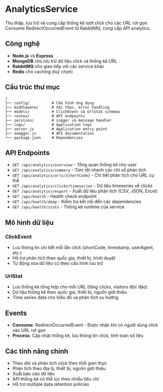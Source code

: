 # AnalyticsService

Thu thập, lưu trữ và cung cấp thống kê lượt click cho các URL rút gọn. Consume RedirectOccurredEvent từ RabbitMQ, cung cấp API analytics.

## Công nghệ
- **Node.js** và **Express**
- **MongoDB** cho lưu trữ dữ liệu click và thống kê URL
- **RabbitMQ** cho giao tiếp với các service khác
- **Redis** cho caching (tuỳ chọn)

## Cấu trúc thư mục
```
/
├── config/          # Cấu hình ứng dụng
├── middleware/      # Xác thực, error handling
├── models/          # ClickEvent và UrlStat schemas
├── routes/          # API endpoints
├── services/        # Logger và message handler
├── logs/            # Application logs
├── server.js        # Application entry point
├── swagger.js       # API documentation
└── package.json     # Dependencies
```

## API Endpoints
- `GET /api/analytics/overview` - Tổng quan thống kê cho user
- `GET /api/analytics/summary` - Tóm tắt nhanh các chỉ số phân tích
- `GET /api/analytics/urls/{shortCode}` - Chi tiết phân tích cho URL cụ thể
- `GET /api/analytics/clicks/timeseries` - Dữ liệu timeseries về clicks
- `GET /api/analytics/export` - Xuất dữ liệu phân tích (CSV, JSON, Excel)
- `GET /api/health` - Health check endpoint
- `GET /api/health/deep` - Kiểm tra kết nối đến các dependencies
- `GET /api/health/stats` - Thống kê runtime của service

## Mô hình dữ liệu
### ClickEvent
- Lưu thông tin chi tiết mỗi lần click (shortCode, timestamp, userAgent, etc.)
- Hỗ trợ phân tích theo quốc gia, thiết bị, trình duyệt
- Tự động xóa dữ liệu cũ theo cấu hình lưu trữ

### UrlStat
- Lưu thống kê tổng hợp cho mỗi URL (tổng clicks, visitors độc đáo)
- Dữ liệu thống kê theo quốc gia, thiết bị, nguồn giới thiệu
- Time series data cho biểu đồ và phân tích xu hướng

## Events
- **Consume**: RedirectOccurredEvent - Được nhận khi có người dùng click vào URL rút gọn
- **Process**: Cập nhật thống kê, lưu thông tin click, tính toán số liệu

## Các tính năng chính
- Theo dõi và phân tích click theo thời gian thực
- Phân tích theo địa lý, thiết bị, nguồn giới thiệu
- Xuất báo cáo dữ liệu
- API thống kê có thể lọc theo nhiều tiêu chí
- Hỗ trợ multiple data retention policies 